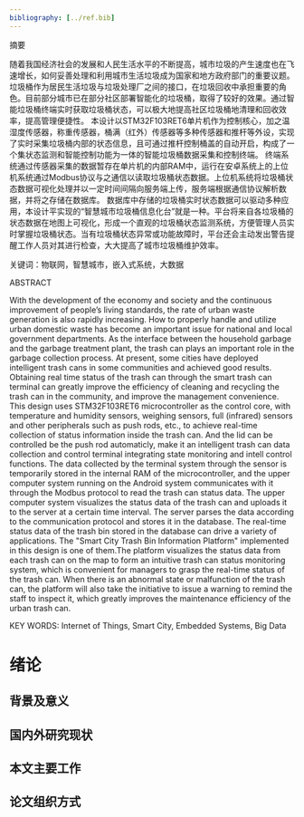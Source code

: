 ```yaml
---
bibliography: [../ref.bib]
---
```

摘要

随着我国经济社会的发展和人民生活水平的不断提高，城市垃圾的产生速度也在飞速增长，如何妥善处理和利用城市生活垃圾成为国家和地方政府部门的重要议题。垃圾桶作为居民生活垃圾与垃圾处理厂之间的接口，在垃圾回收中承担重要的角色。目前部分城市已在部分社区部署智能化的垃圾桶，取得了较好的效果。通过智能垃圾桶终端实时获取垃圾桶状态，可以极大地提高社区垃圾桶地清理和回收效率，提高管理便捷性。
本设计以STM32F103RET6单片机作为控制核心，加之温湿度传感器，称重传感器，桶满（红外）传感器等多种传感器和推杆等外设，实现了实时采集垃圾桶内部的状态信息，且可通过推杆控制桶盖的自动开启，构成了一个集状态监测和智能控制功能为一体的智能垃圾桶数据采集和控制终端。
终端系统通过传感器采集的数据暂存在单片机的内部RAM中，运行在安卓系统上的上位机系统通过Modbus协议与之通信以读取垃圾桶状态数据。上位机系统将垃圾桶状态数据可视化处理并以一定时间间隔向服务端上传，服务端根据通信协议解析数据，并将之存储在数据库。
数据库中存储的垃圾桶实时状态数据可以驱动多种应用，本设计平实现的“智慧城市垃圾桶信息化台”就是一种。平台将来自各垃圾桶的状态数据在地图上可视化，形成一个直观的垃圾桶状态监测系统，方便管理人员实时掌握垃圾桶状态。当有垃圾桶状态异常或功能故障时，平台还会主动发出警告提醒工作人员对其进行检查，大大提高了城市垃圾桶维护效率。

关键词：物联网，智慧城市，嵌入式系统，大数据

ABSTRACT

With the development of the economy and society and the continuous improvement of people’s living standards, the rate of urban waste generation is also rapidly increasing. How to properly handle and utilize urban domestic waste has become an important issue for national and local government departments. As the interface between the household garbage and the garbage treatment plant, the trash can plays an important role in the garbage collection process. At present, some cities have deployed intelligent trash cans in some communities and achieved good results. Obtaining real time status of the trash can through the smart trash can terminal can greatly improve the efficiency of cleaning and recycling the trash can in the community, and improve the management convenience. 
This design uses STM32F103RET6 microcontroller as the control core,  with temperature and humidity sensors, weighing sensors, full (infrared) sensors and other peripherals such as push rods, etc., to achieve real-time collection of status information inside the trash can. And the lid can be controlled be the push rod automaticly, make it an intelligent trash can data collection and control terminal integrating state monitoring and intell control functions.
The data collected by the terminal system through the sensor is temporarily stored in the internal RAM of the microcontroller, and the upper computer system running on the Android system communicates with it through the Modbus protocol to read the trash can status data. The upper computer system visualizes the status data of the trash can and uploads it to the server at a certain time interval. The server parses the data according to the communication protocol and stores it in the database. 
The real-time status data of the trash bin stored in the database can drive a variety of applications. The "Smart City Trash Bin Information Platform" implemented in this design is one of them.The platform visualizes the status data from each trash can on the map to form an intuitive trash can status monitoring system, which is convenient for managers to grasp the real-time status of the trash can. When there is an abnormal state or malfunction of the trash can, the platform will also take the initiative to issue a warning to remind the staff to inspect it, which greatly improves the maintenance efficiency of the urban trash can.  

KEY WORDS: Internet of Things, Smart City, Embedded Systems, Big Data


# 绪论

## 背景及意义

## 国内外研究现状

## 本文主要工作

## 论文组织方式
